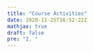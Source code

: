 ```yaml
---
title: "Course Activities"
date: 2020-11-25T16:52:22Z
mathjax: true
draft: false
pre: "2. "
---
```




